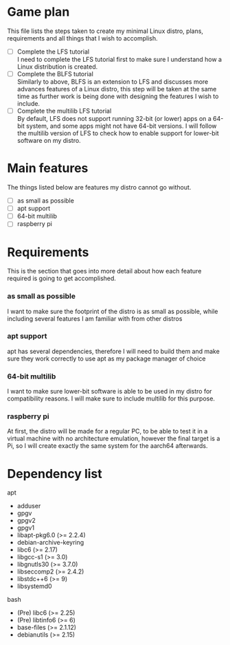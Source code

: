 # Game plan
This file lists the steps taken to create my minimal Linux distro, plans, requirements and all things that I wish to accomplish.
- [ ] Complete the LFS tutorial  
I need to complete the LFS tutorial first to make sure I understand how a Linux distribution is created.
- [ ] Complete the BLFS tutorial  
Similarly to above, BLFS is an extension to LFS and discusses more advances features of a Linux distro, this step will be taken at the same
time as further work is being done with designing the features I wish to include.
- [ ] Complete the multilib LFS tutorial  
By default, LFS does not support running 32-bit (or lower) apps on a 64-bit system, and some apps might not have 64-bit versions. I will follow the multilib version of LFS to check how to enable support for lower-bit software on my distro.
# Main features
The things listed below are features my distro cannot go without.
- [ ] as small as possible
- [ ] apt support
- [ ] 64-bit multilib
- [ ] raspberry pi
# Requirements
This is the section that goes into more detail about how each feature required is going to get accomplished.
### as small as possible
I want to make sure the footprint of the distro is as small as possible, while including several features I am familiar with from other distros
### apt support
apt has several dependencies, therefore I will need to build them and make sure they work correctly to use apt as my package manager of
choice
### 64-bit multilib
I want to make sure lower-bit software is able to be used in my distro for compatibility reasons. I will make sure to include multilib for this purpose.
### raspberry pi
At first, the distro will be made for a regular PC, to be able to test it in a virtual machine with no architecture emulation, however the final target is a Pi, so I will create exactly the same system for the aarch64 afterwards.
# Dependency list
apt
- adduser
- gpgv
- gpgv2
- gpgv1
- libapt-pkg6.0 (>= 2.2.4)
- debian-archive-keyring
- libc6 (>= 2.17)
- libgcc-s1 (>= 3.0)
- libgnutls30 (>= 3.7.0)
- libseccomp2 (>= 2.4.2)
- libstdc++6 (>= 9)
- libsystemd0

bash
- (Pre) libc6 (>= 2.25)
- (Pre) libtinfo6 (>= 6)
- base-files (>= 2.1.12)
- debianutils (>= 2.15)
